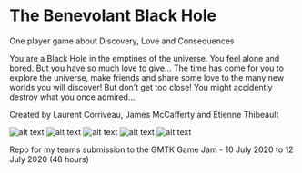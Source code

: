 # The Benevolant Black Hole
One player game about Discovery, Love and Consequences

You are a Black Hole in the emptines of the universe. You feel alone and bored. But you have so much love to give... The time has come for you to explore the universe, make friends and share some love to the many new worlds you will discover! But don't get too close! You might accidently destroy what you once admired...

Created by Laurent Corriveau, James McCafferty and Étienne Thibeault

![alt text](https://https://github.com/hexthedev/Jam-GMTK20200710/blob/master/docs/1.jpg)
![alt text](https://https://github.com/hexthedev/Jam-GMTK20200710/blob/master/docs/2.jpg)
![alt text](https://https://github.com/hexthedev/Jam-GMTK20200710/blob/master/docs/3.jpg)
![alt text](https://https://github.com/hexthedev/Jam-GMTK20200710/blob/master/docs/4.jpg)
![alt text](https://https://github.com/hexthedev/Jam-GMTK20200710/blob/master/docs/5.jpg)


Repo for my teams submission to the GMTK Game Jam - 10 July 2020 to 12 July 2020 (48 hours)